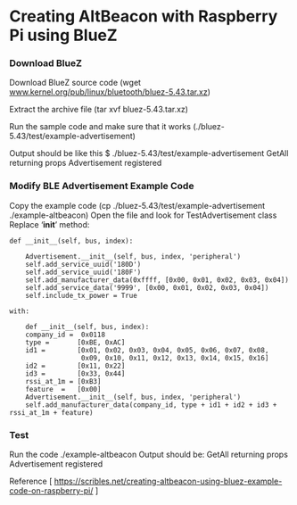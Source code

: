 # Creating AltBeacon with Raspberry Pi using BlueZ

### Download BlueZ

  Download BlueZ source code (wget www.kernel.org/pub/linux/bluetooth/bluez-5.43.tar.xz)
  
  Extract the archive file (tar xvf bluez-5.43.tar.xz)
  
  Run the sample code and make sure that it works (./bluez-5.43/test/example-advertisement)
  
  Output should be like this
    $ ./bluez-5.43/test/example-advertisement
    GetAll
    returning props
    Advertisement registered
 
###  Modify BLE Advertisement Example Code

  Copy the example code (cp ./bluez-5.43/test/example-advertisement ./example-altbeacon)
  Open the file and look for TestAdvertisement class
  Replace ‘__init__’ method:
  
    def __init__(self, bus, index):
    
        Advertisement.__init__(self, bus, index, 'peripheral')
        self.add_service_uuid('180D')
        self.add_service_uuid('180F')
        self.add_manufacturer_data(0xffff, [0x00, 0x01, 0x02, 0x03, 0x04])
        self.add_service_data('9999', [0x00, 0x01, 0x02, 0x03, 0x04])
        self.include_tx_power = True
        
    with:
    
        def __init__(self, bus, index):
        company_id =  0x0118
        type =       [0xBE, 0xAC]
        id1 =        [0x01, 0x02, 0x03, 0x04, 0x05, 0x06, 0x07, 0x08,
                      0x09, 0x10, 0x11, 0x12, 0x13, 0x14, 0x15, 0x16]
        id2 =        [0x11, 0x22]
        id3 =        [0x33, 0x44]
        rssi_at_1m = [0xB3]
        feature  =   [0x00]
        Advertisement.__init__(self, bus, index, 'peripheral')
        self.add_manufacturer_data(company_id, type + id1 + id2 + id3 + rssi_at_1m + feature)
        
### Test
  
  Run the code
    ./example-altbeacon
  Output should be:
    GetAll
    returning props
    Advertisement registered
    
    
Reference [ https://scribles.net/creating-altbeacon-using-bluez-example-code-on-raspberry-pi/ ]
